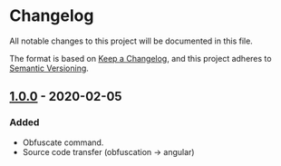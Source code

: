 # Changelog
All notable changes to this project will be documented in this file.

The format is based on [Keep a Changelog](https://keepachangelog.com/en/1.0.0/),
and this project adheres to [Semantic Versioning](https://semver.org/spec/v2.0.0.html).

## [1.0.0] - 2020-02-05
### Added
- Obfuscate command.
- Source code transfer (obfuscation -> angular)

[1.0.0]: https://github.com/studer-raimann/ngx-source-obfuscation/releases/tag/v1.0.0
